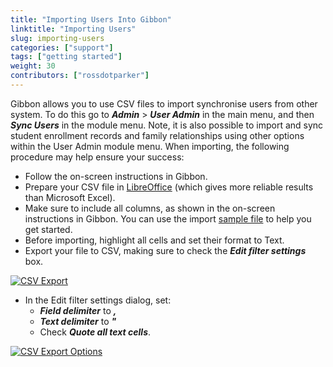 ```yaml
---
title: "Importing Users Into Gibbon"
linktitle: "Importing Users"
slug: importing-users
categories: ["support"]
tags: ["getting started"]
weight: 30
contributors: ["rossdotparker"]
---
```


Gibbon allows you to use CSV files to import synchronise users from other system. To do this go to ___Admin___ > ___User Admin___ in the main menu, and then ___Sync Users___ in the module menu. Note, it is also possible to import and sync student enrollment records and family relationships using other options within the User Admin module menu. When importing, the following procedure may help ensure your success:

*   Follow the on-screen instructions in Gibbon.
*   Prepare your CSV file in [LibreOffice](https://www.libreoffice.org/) (which gives more reliable results than Microsoft Excel).
*   Make sure to include all columns, as shown in the on-screen instructions in Gibbon. You can use the import [sample file](/wp/2015/05/users1.ods) to help you get started.
*   Before importing, highlight all cells and set their format to Text.
*   Export your file to CSV, making sure to check the ___Edit filter settings___ box.

[![CSV Export](/wp/2015/05/CSV-Export.png)](/wp/2015/05/CSV-Export.png)

*   In the Edit filter settings dialog, set:
    *   ___Field delimiter___ to ___,___
    *   ___Text delimiter___ to ___"___
    *   Check ___Quote all text cells___.

[![CSV Export Options](/wp/2015/05/CSV-Export-Options.png)](/wp/2015/05/CSV-Export-Options.png)
